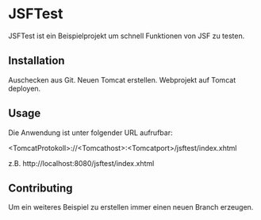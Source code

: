 # JSFTest

JSFTest ist ein Beispielprojekt um schnell Funktionen von JSF zu testen.

## Installation

Auschecken aus Git.
Neuen Tomcat erstellen.
Webprojekt auf Tomcat deployen.

## Usage

Die Anwendung ist unter folgender URL aufrufbar:

&lt;TomcatProtokoll&gt;://&lt;Tomcathost&gt;:&lt;Tomcatport&gt;/jsftest/index.xhtml

z.B. http://localhost:8080/jsftest/index.xhtml


## Contributing

Um ein weiteres Beispiel zu erstellen immer einen neuen Branch erzeugen.
